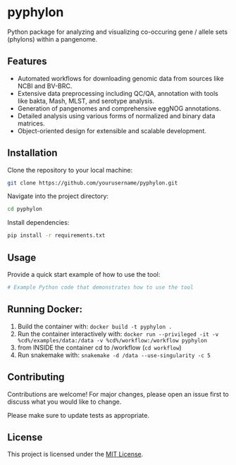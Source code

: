 # pyphylon

Python package for analyzing and visualizing co-occuring gene / allele sets (phylons) within a pangenome.

## Features

- Automated workflows for downloading genomic data from sources like NCBI and BV-BRC.
- Extensive data preprocessing including QC/QA, annotation with tools like bakta, Mash, MLST, and serotype analysis.
- Generation of pangenomes and comprehensive eggNOG annotations.
- Detailed analysis using various forms of normalized and binary data matrices.
- Object-oriented design for extensible and scalable development.

## Installation

Clone the repository to your local machine:

```bash
git clone https://github.com/yourusername/pyphylon.git
```

Navigate into the project directory:

```bash
cd pyphylon
```

Install dependencies:

```bash
pip install -r requirements.txt
```

## Usage

Provide a quick start example of how to use the tool:

```python
# Example Python code that demonstrates how to use the tool

```

## Running Docker:
1. Build the container with: `docker build -t pyphylon .`
2. Run the container interactively with: `docker run --privileged -it -v %cd%/examples/data:/data -v %cd%/workflow:/workflow pyphylon`
3. from INSIDE the container cd to /workflow (`cd workflow`)
4. Run snakemake with: `snakemake -d /data --use-singularity -c 5`

## Contributing

Contributions are welcome! For major changes, please open an issue first to discuss what you would like to change.

Please make sure to update tests as appropriate.

## License

This project is licensed under the [MIT License](LICENSE).

